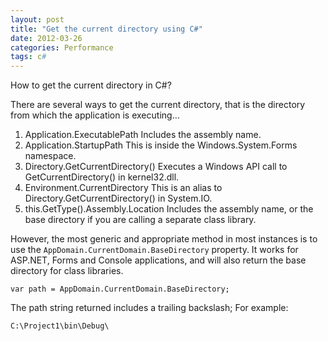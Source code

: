 ```yaml
---
layout: post
title: "Get the current directory using C#"
date: 2012-03-26
categories: Performance
tags: c#
---
```


How to get the current directory in C#?

There are several ways to get the current directory, that is the directory from which the application is executing…

1. Application.ExecutablePath
   Includes the assembly name.
2. Application.StartupPath
   This is inside the Windows.System.Forms namespace.
3. Directory.GetCurrentDirectory()
   Executes a Windows API call to GetCurrentDirectory() in kernel32.dll.
4. Environment.CurrentDirectory
   This is an alias to Directory.GetCurrentDirectory() in System.IO.
5. this.GetType().Assembly.Location
   Includes the assembly name, or the base directory if you are calling a separate class library.

However, the most generic and appropriate method in most instances is to use the `AppDomain.CurrentDomain.BaseDirectory` property. It works for ASP.NET, Forms and Console applications, and will also return the base directory for class libraries.

```
var path = AppDomain.CurrentDomain.BaseDirectory;
```

The path string returned includes a trailing backslash; For example:

```
C:\Project1\bin\Debug\
```